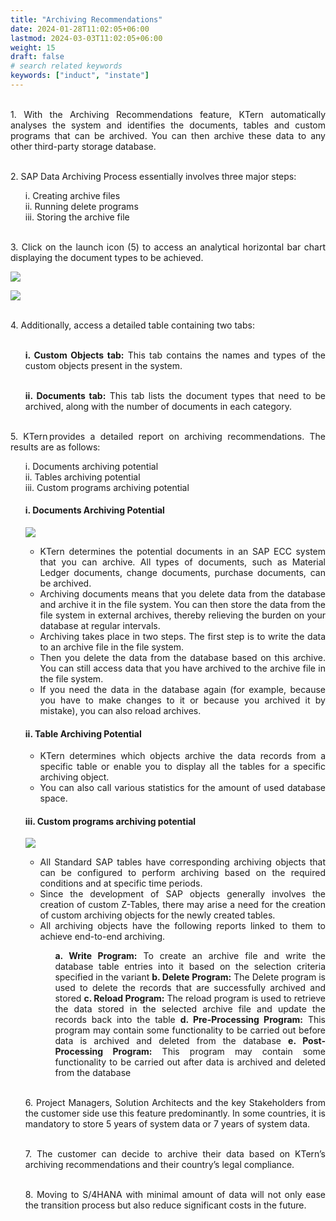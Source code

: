 ```yaml
---
title: "Archiving Recommendations"
date: 2024-01-28T11:02:05+06:00
lastmod: 2024-03-03T11:02:05+06:00
weight: 15
draft: false
# search related keywords
keywords: ["induct", "instate"]
---
```

<div style='text-align: justify;'>

</br>1. With the Archiving Recommendations feature, KTern automatically analyses the system and identifies the documents, tables and custom programs that can be archived. You can then archive these data to any other third-party storage database.

</br>2. SAP Data Archiving Process essentially involves three major steps:
<ul>
i. Creating archive files
</br>ii. Running delete programs
</br>iii. Storing the archive file
</ul>

</br>3. Click on the launch icon (5) to access an analytical horizontal bar chart displaying the document types to be achieved. 

![](https://storage.googleapis.com/ktern-public-files/product-documentation/Digital%20Maps/54_launch_archiving_recommendations_landscape_assessment_digital_maps.png)
 
![](https://storage.googleapis.com/ktern-public-files/product-documentation/Digital%20Maps/55_archiving_recommendations_landscape_assessment_digital_maps.png)


</br>4. Additionally, access a detailed table containing two tabs:
<ul>

</br>**i. Custom Objects tab:** This tab contains the names and types of the custom objects present in the system.

</br>**ii. Documents tab:** This tab lists the document types that need to be archived, along with the number of documents in each category.
</ul>

</br>5. KTern provides a detailed report on archiving recommendations. The results are as follows:
<ul>
i. Documents archiving potential
</br>ii. Tables archiving potential
</br>iii. Custom programs archiving potential

#### i. Documents Archiving Potential

![](https://storage.googleapis.com/ktern-public-files/product-documentation/Digital%20Maps/57_documents_archiving_recommendations_landscape_assessment_digital_maps.png)

<ul>
<li> KTern determines the potential documents in an SAP ECC system that you can archive. All types of documents, such as Material Ledger documents, change documents, purchase documents, can be archived. 
</li>
<li>Archiving documents means that you delete data from the database and archive it in the file system. You can then store the data from the file system in external archives, thereby relieving the burden on your database at regular intervals.
</li>
<li>
Archiving takes place in two steps. The first step is to write the data to an archive file in the file system. 
</li>
<li>
Then you delete the data from the database based on this archive. You can still access data that you have archived to the archive file in the file system. 
</li>
<li>
If you need the data in the database again (for example, because you have to make changes to it or because you archived it by mistake), you can also reload archives.
</li>
</ul>

#### ii. Table Archiving Potential
<ul>
<li>KTern determines which objects archive the data records from a specific table or enable you to display all the tables for a specific archiving object. 
</li>
<li>
You can also call various statistics for the amount of used database space.
</li>
</ul>

[comment]:(https://storage.googleapis.com/ktern-docs-files/landscape-6.png)

#### iii. Custom programs archiving potential
 
![](https://storage.googleapis.com/ktern-public-files/product-documentation/Digital%20Maps/56_custom_objects_archiving_recommendations_landscape_assessment_digital_maps.png)

<ul>
<li>
All Standard SAP tables have corresponding archiving objects that can be configured to perform archiving based on the required conditions and at specific time periods. 
</li>
<li>
Since the development of SAP objects generally involves the creation of custom Z-Tables, there may arise a need for the creation of custom archiving objects for the newly created tables.
</li>
<li>
All archiving objects have the following reports linked to them to achieve end-to-end archiving.
<ul>

**a. Write Program:** To create an archive file and write the database table entries into it based on the selection criteria specified in the variant
**b. Delete Program:** The Delete program is used to delete the records that are successfully archived and stored
**c. Reload Program:** The reload program is used to retrieve the data stored in the selected archive file and update the records back into the table
**d. Pre-Processing Program:** This program may contain some functionality to be carried out before data is archived and deleted from the database
**e. Post-Processing Program:** This program may contain some functionality to be carried out after data is archived and deleted from the database
</ul>
</li>
</ul>

</br>6. Project Managers, Solution Architects and the key Stakeholders from the customer side use this feature predominantly. In some countries, it is mandatory to store 5 years of system data or 7 years of system data. 

</br>7. The customer can decide to archive their data based on KTern’s archiving recommendations and their country’s legal compliance.

</br>8. Moving to S/4HANA with minimal amount of data will not only ease the transition process but also reduce significant costs in the future.

</div>